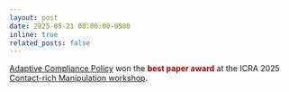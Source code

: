 ```yaml
---
layout: post
date: 2025-05-21 00:00:00-0500
inline: true
related_posts: false
---
```

[Adaptive Compliance Policy](https://adaptive-compliance.github.io/) won the <span style="color:#9d0208">**best paper award**</span> at the ICRA 2025 [Contact-rich Manipulation workshop](https://contact-rich.github.io/).

